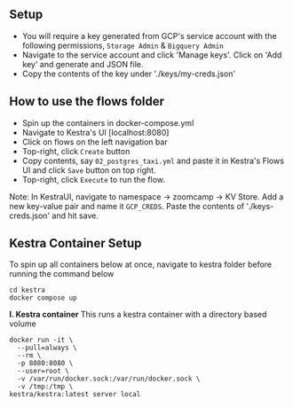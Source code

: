 ## Setup

- You will require a key generated from GCP's service account with the following permissions, `Storage Admin` & `Bigquery Admin`
- Navigate to the service account and click 'Manage keys'. Click on 'Add key' and generate and JSON file.
- Copy the contents of the key under './keys/my-creds.json'

## How to use the flows folder

- Spin up the containers in docker-compose.yml
- Navigate to Kestra's UI [localhost:8080]
- Click on flows on the left navigation bar
- Top-right, click `Create` button
- Copy contents, say `02_postgres_taxi.yml` and paste it in Kestra's Flows UI and click `Save` button on top right.
- Top-right, click `Execute` to run the flow.

Note: In KestraUI, navigate to namespace -> zoomcamp -> KV Store. Add a new key-value pair and name it `GCP_CREDS`. Paste the contents of './keys-creds.json' and hit save.

## Kestra Container Setup

To spin up all containers below at once, navigate to kestra folder before running the command below
```
cd kestra
docker compose up
```

**I. Kestra container**
  This runs a kestra container with a directory based volume
  ```
  docker run -it \
    --pull=always \
    --rm \
    -p 8080:8080 \
    --user=root \
    -v /var/run/docker.sock:/var/run/docker.sock \
    -v /tmp:/tmp \
  kestra/kestra:latest server local
  ```